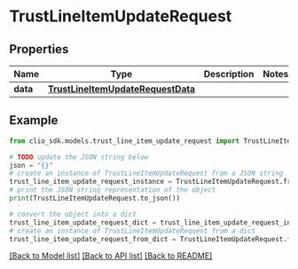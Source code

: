 # TrustLineItemUpdateRequest


## Properties

Name | Type | Description | Notes
------------ | ------------- | ------------- | -------------
**data** | [**TrustLineItemUpdateRequestData**](TrustLineItemUpdateRequestData.md) |  | 

## Example

```python
from clio_sdk.models.trust_line_item_update_request import TrustLineItemUpdateRequest

# TODO update the JSON string below
json = "{}"
# create an instance of TrustLineItemUpdateRequest from a JSON string
trust_line_item_update_request_instance = TrustLineItemUpdateRequest.from_json(json)
# print the JSON string representation of the object
print(TrustLineItemUpdateRequest.to_json())

# convert the object into a dict
trust_line_item_update_request_dict = trust_line_item_update_request_instance.to_dict()
# create an instance of TrustLineItemUpdateRequest from a dict
trust_line_item_update_request_from_dict = TrustLineItemUpdateRequest.from_dict(trust_line_item_update_request_dict)
```
[[Back to Model list]](../README.md#documentation-for-models) [[Back to API list]](../README.md#documentation-for-api-endpoints) [[Back to README]](../README.md)


